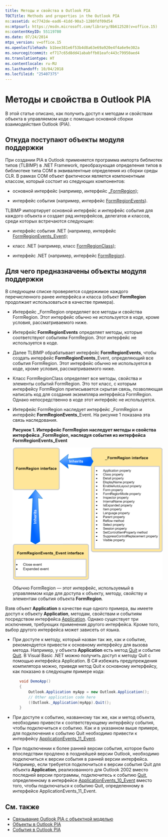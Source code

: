 ```yaml
---
title: Методы и свойства в Outlook PIA
TOCTitle: Methods and properties in the Outlook PIA
ms:assetid: ec7742de-ead6-41dd-90a3-1280fdf09d54
ms:mtpsurl: https://msdn.microsoft.com/library/Bb612528(v=office.15)
ms:contentKeyID: 55119780
ms.date: 07/24/2014
mtps_version: v=office.15
ms.openlocfilehash: b1bee381e6f53b4d8a63e69a920e4f4a6e9e302a
ms.sourcegitcommit: ef717c65d8dd41ababffb01eafc443c79950aed4
ms.translationtype: HT
ms.contentlocale: ru-RU
ms.lasthandoff: 10/04/2018
ms.locfileid: "25407375"
---
```

# <a name="methods-and-properties-in-the-outlook-pia"></a>Методы и свойства в Outlook PIA

В этой статье описано, как получить доступ к методам и свойствам объекта в управляемом коде с помощью основной сборки взаимодействия Outlook (PIA).

## <a name="where-helper-objects-come-from"></a>Откуда поступают объекты модуля поддержки

При создании PIA в Outlook применяется программа импорта библиотек типов (TLBIMP) в .NET Framework, преобразующая определения типов в библиотеке типа COM в эквивалентные определения из сборки среды CLR. В рамках COM объект фактически является компонентным классом, который состоит из следующих компонентов:

- основной интерфейс (например, интерфейс [\_FormRegion](https://msdn.microsoft.com/library/bb645761\(v=office.15\)));

- интерфейс события (например, интерфейс [FormRegionEvents](https://msdn.microsoft.com/library/bb611940\(v=office.15\))).

TLBIMP импортирует основной интерфейс и интерфейс события для каждого объекта и создает ряд интерфейсов, делегатов и классов, среди которых встречаются следующие:

- интерфейс события .NET (например, интерфейс [FormRegionEvents\_Event](https://msdn.microsoft.com/library/bb647619\(v=office.15\)));

- класс .NET (например, класс [FormRegionClass](https://msdn.microsoft.com/library/bb624204\(v=office.15\)));

- интерфейс .NET (например, интерфейс [FormRegion](https://msdn.microsoft.com/library/bb652633\(v=office.15\))).

## <a name="what-the-helper-objects-are-for"></a>Для чего предназначены объекты модуля поддержки

В следующем списке проверяется содержимое каждого перечисленного ранее интерфейса и класса (объект **FormRegion** продолжает использоваться в качестве примера).

- Интерфейс \_FormRegion определяет все методы и свойства FormRegion. Этот интерфейс обычно не используется в коде, кроме условия, рассматриваемого ниже.

- Интерфейс **FormRegionEvents** определяет методы, которые соответствуют событиям FormRegion. Этот интерфейс не используется в коде.

- Далее TLBIMP обрабатывает интерфейс **FormRegionEvents**, чтобы создать интерфейс **FormRegionEvents**\_Event, определяющий все события FormRegion. Этот интерфейс обычно не используется в коде, кроме условия, рассматриваемого ниже.

- Класс FormRegionClass определяет все методы, свойства и элементы событий FormRegion. Это тот класс, с которым интерфейсу FormRegion приписывается скрытая связь, позволяющая написать код для создания экземпляра интерфейса FormRegion. Однако непосредственно в коде этот интерфейс не используется.

- Интерфейс FormRegion наследует интерфейс \_FormRegion и интерфейс **FormRegionEvents**\_Event. На рисунке 1 показана эта связь наследования.
    
  **Рисунок 1. Интерфейс FormRegion наследует методы и свойства интерфейса \_FormRegion, наследуя события из интерфейса FormRegionEvents\_Event**

  ![Интерфейс FormRegion наследует методы и свойства интерфейса _FormRegion, наследуя события из интерфейса FormRegionEvents_Event](media/pia-form-region-interface.gif)
    
  Обычно FormRegion — этот интерфейс, используемый в управляемом коде для доступа к объекту, методу, свойству и элементам события объекта **FormRegion**.

Взяв объект **Application** в качестве еще одного примера, вы имеете доступ к объекту **Application**, методам, свойствам и событиям посредством интерфейса [Application](https://msdn.microsoft.com/library/bb646615\(v=office.15\)). Однако существует три исключения, требующих применения другого интерфейса. Кроме того, выбор другого интерфейса может зависеть от языка.

- При доступе к методу, который назван так же, как и событие, рекомендуется привести к основному интерфейсу для вызова метода. Например, у объекта **Application** есть метод [Quit](https://msdn.microsoft.com/library/bb646614\(v=office.15\)) и событие [Quit](https://msdn.microsoft.com/library/bb622595\(v=office.15\)). В Visual Basic .NET можно получить доступ к методу Quit с помощью интерфейса Application. В C\# избежать предупреждения компилятора можно, приведя метод Quit к основному интерфейсу, как показано в следующем примере кода:
    
   ```csharp
      void DemoApp()
      {
          Outlook.Application myApp = new Outlook.Application();
          // Other application code here
          ((Outlook._Application)myApp).Quit();
      }
   ```

- При доступе к событию, названному так же, как и метод объекта, необходимо привести к соответствующему интерфейсу события, чтобы подключиться к событию. Как и в указанном выше примере, для подключения к событию Quit необходимо привести к интерфейсу [ApplicationEvents\_11\_Event](https://msdn.microsoft.com/library/bb622725\(v=office.15\)).

- При подключении к более ранней версии события, которое было впоследствии продлено в позднейшей версии Outlook, необходимо подключиться к версии события в ранней версии интерфейса. Например, если требуется подключиться к версии события Quit для объекта **Application**, реализованного для Outlook 2002 вместо последней версии программы, подключитесь к событию [Quit](https://msdn.microsoft.com/library/bb609660\(v=office.15\)), определенному в интерфейсе [ApplicationEvents\_10\_Event](https://msdn.microsoft.com/library/bb610098\(v=office.15\)) вместо того, чтобы подключаться к событию Quit, определенному в интерфейсе ApplicationEvents\_11\_Event.

## <a name="see-also"></a>См. также

- [Связывание Outlook PIA с объектной моделью](relating-the-outlook-pia-with-the-object-model.md)
- [Объекты в Outlook PIA](objects-in-the-outlook-pia.md)
- [События в Outlook PIA](events-in-the-outlook-pia.md)

